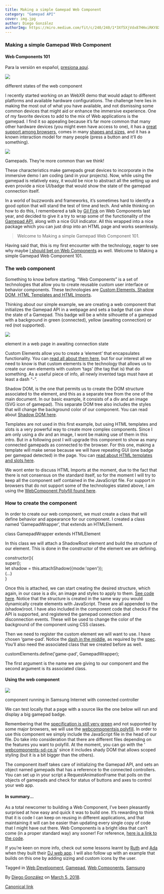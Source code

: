 ```yaml
---
title: Making a simple Gamepad Web Component
category: "Gamepad API"
cover: img.jpg
author: Diego González
authorImg: https://miro.medium.com/fit/c/240/240/1*3Xf5XjVdx87HHxiRKY8X1Q.jpeg
---
```


### Making a simple Gamepad Web Component

#### Web Components 101

Para la versión en español, [presiona aquí](https://medium.com/samsung-internet-dev/creando-un-componente-web-simple-para-usar-un-mando-4f9d0f7bf084).

![](https://cdn-images-1.medium.com/max/2000/1*if3zmiIkd1QNs4RCWWjDeQ.png)

different states of the <game-pad> web component

I recently started working on an WebXR demo that would adapt to different platforms and available hardware configurations. The challenge here lies in making the most out of what you have available, and not dismissing some common devices that might aid or enhance the immersive experience. One of my favorite devices to add to the mix of Web applications is the gamepad. I find it so appealing because it’s far more common that many other hardware devices (you might even have access to one), it has a [great support among browsers](https://caniuse.com/#search=gamepad), comes in many [shapes and sizes](https://medium.com/samsung-internet-dev/the-gamepad-reloaded-5ba866770003), and it has a known interaction model for many people (press a button and it’ll do something).

![](https://cdn-images-1.medium.com/max/800/1*MpqvZF3cJa2nR7lCQzsMZw.png)

Gamepads. They’re more common than we think!

These characteristics make gamepads great devices to incorporate in the immersive demo I am coding (and in your projects). Now, while using the gamepad is relatively easy, it would be nice to abstract all the setting up and even provide a nice UI/badge that would show the state of the gamepad connection itself.

In a world of buzzwords and frameworks, it’s sometimes hard to identify a good option that will stand the test of time and tech. And while thinking on how to do this, I remembered a talk by [Gil Fink](https://medium.com/u/b727bf477338) on Web Components last year, and decided to give it a try to wrap some of the functionality of the [Gamepad API](https://developer.mozilla.org/en-US/docs/Web/API/Gamepad_API/Using_the_Gamepad_API), along with a nice GUI indicator. All this wrapped into a nice package which you can just drop into an HTML page and works seamlessly.

> Welcome to Making a simple Gamepad Web Component 101.

Having said that, this is my first encounter with the technology, eager to see why maybe [I should bet on Web Components](https://medium.com/@gilfink/why-im-betting-on-web-components-and-you-should-think-about-using-them-too-8629396e27a) as well. Welcome to Making a simple Gamepad Web Component 101.

### The <game-pad> web component

Something to know before starting. “Web Components” is a set of technologies that allow you to create reusable custom user interface or behavior components. These technologies are [Custom Elements, Shadow DOM, HTML Templates and HTML Imports](https://developer.mozilla.org/en-US/docs/Web/Web_Components).

Thinking about our simple example, we are creating a web component that initializes the Gamepad API in a webpage and sets a badge that can show the state of a Gamepad. This badge will be a white silhouette of a gamepad with a background in green (connected), yellow (awaiting connection) or red (not supported).

![](https://cdn-images-1.medium.com/max/800/1*Sje5r4DMxeAm1FsKlfzq_w.png)

<game-pad> element in a web page in awaiting connection state

Custom Elements allow you to create a ‘element’ that encapsulates functionality. You can [read all about them here](https://developer.mozilla.org/en-US/docs/Web/Web_Components/Using_custom_elements), but for our interest all we need to know is that custom elements is the technology that allows us to create our own elements with custom ‘tags’ (the <game-pad> tag that is) that do something. As a useful piece of info, all newly invented tags must have at least a dash “-”.

Shadow DOM, is the one that permits us to create the DOM structure associated to the element, and this as a separate tree from the one of the main document. In our basic example, it consists of a div and an image (SVG icon of gamepad). This separate DOM tree also includes the styles that will change the background color of our component. You can read about [Shadow DOM here](https://developer.mozilla.org/en-US/docs/Web/Web_Components/Using_shadow_DOM).

Templates are not used in this first example, but using HTML templates and slots is a very powerful way to create more complex components. Since I am only using a div and an image, I wont be making use of them in this intro. But in a following post I will upgrade this component to show as many connected gamepads as connected to the browser. For this one, making a template will make sense because we will have repeating GUI (one badge per gamepad detected) in the page. You can [read about HTML templates and slots here](https://developer.mozilla.org/en-US/docs/Web/Web_Components/Using_templates_and_slots).

We wont enter to discuss HTML Imports at the moment, due to the fact that there is not consensus on the standard itself, so for the moment I will try to keep all the component self contained in the JavaScript file. For support in browsers that do not support some of the technologies stated above, I am using the [WebComponent Polyfill found here](https://github.com/WebComponents/webcomponentsjs).

### How to create the <game-pad> component

In order to create our web component, we must create a class that will define behavior and appearance for our component. I created a class named ‘GamepadWrapper’, that extends an HTMLElement.

class GamepadWrapper extends HTMLElement

In this class we will attach a ShadowRoot element and build the structure of our element. This is done in the constructor of the element we are defining.

constructor(){  
    super();  
    let shadow = this.attachShadow({mode:'open'});  
    (...)  
}

Once this is attached, we can start creating the desired structure, which again, in our case is a div, an image and styles to apply to them. [See code here](https://github.com/SamsungInternet/game-pad/blob/master/js/gamepad-comp.js#L8). Notice that the structure is created in the same way you would dynamically create elements with JavaScript. These are all appended to the (shadow)root. I have also included in the component code that checks if the API is supported, and registered the gamepad connection and disconnection events. These will be used to change the color of the background of the component using CSS classes.

Then we need to register the custom element we will want to use. I have chosen ‘game-pad’. Notice the [dash in the middle](https://stackoverflow.com/questions/22545621/do-custom-elements-require-a-dash-in-their-name), as required by the [spec](http://w3c.github.io/webcomponents/spec/custom/#custom-elements-autonomous-example). You’ll also need the associated class that we created before as well.

customElements.define('game-pad', GamepadWrapper);

The first argument is the name we are giving to our component and the second argument is its associated class.

#### Using the <game-pad> web component

![](https://cdn-images-1.medium.com/max/600/1*NcjLliRIG3paSIoOV6t9GA.png)

<game-pad> component running in Samsung Internet with connected controller

We can test locally that a page with a source like the one below will run and display a big gamepad badge.

<body>  
    <game-pad></game-pad>  
</body>

Remembering that the [specification is still very green](https://developer.mozilla.org/en-US/docs/Web/Web_Components/HTML_Imports) and not supported by some major browsers, we will use the [webcomponentsjs polyfill](https://github.com/webcomponents/webcomponentsjs). In order to use this component we simply include the JavaScript file in the head of our file. Do take into consideration that there are different files depending on the features you want to polyfill. At the moment, you can go with the ‘ [webcomponents-sd-ce.js](https://github.com/webcomponents/webcomponentsjs/blob/master/webcomponents-sd-ce.js)’ since it includes shady DOM that allows scoped styling (but it is a bit bigger than the others).

<script src="js/gamepad-comp.js"></script>

The component itself takes care of initializing the Gamepad API, and sets an object named gamepads that has a reference to the connected controllers. You can set up in your script a RequestAnimationFrame that polls on the objects of gamepads and check for status of buttons and axes to control your web app.

#### In summary…

As a total newcomer to building a Web Component, I’ve been pleasantly surprised at how easy and quick it was to build one. It’s rewarding to think that it is code I can keep on reusing in different applications, and that maintaining it will can be easier than updating every single copy of code that I might have out there. Web Components is a bright idea that can’t come (in a proper standard way) any sooner! For reference, [here is a link to the code](https://github.com/SamsungInternet/game-pad).

If you’re keen on more info, check out some lessons learnt by [Ruth](https://medium.com/u/1bf712acd447) and [Ada](https://medium.com/u/c2890cdd7a64) when they built their [DJ web app](https://medium.com/samsung-internet-dev/lessons-learned-making-our-app-with-web-components-bf55379cfcda). I will also follow up with an example that builds on this one by adding sizing and custom icons by the user.

Tagged in [Web Development](https://medium.com/tag/web-development), [Gamepad](https://medium.com/tag/gamepad), [Web Components](https://medium.com/tag/web-components), [Samsung](https://medium.com/tag/samsung)

By [Diego González](https://medium.com/@diekus) on [March 5, 2018](https://medium.com/p/23b2ac262f56).

[Canonical link](https://medium.com/@diekus/making-a-simple-gamepad-web-component-23b2ac262f56)
